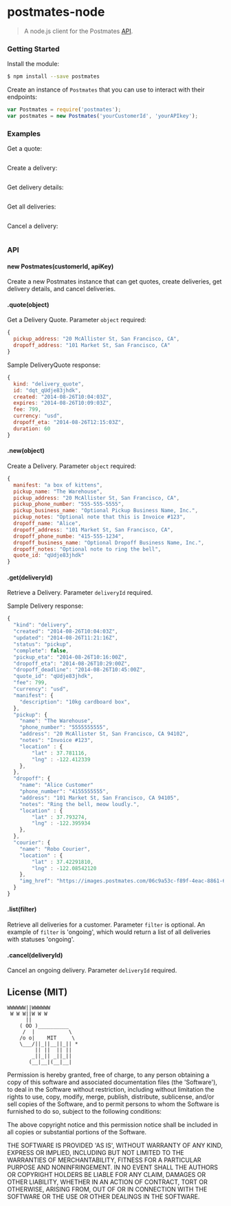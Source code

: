 postmates-node
==============

> A node.js client for the Postmates [API](https://postmates.com/developer/docs).

### Getting Started

Install the module:
```bash
$ npm install --save postmates
```

Create an instance of `Postmates` that you can use to interact with their endpoints:
```javascript
var Postmates = require('postmates');
var postmates = new Postmates('yourCustomerId', 'yourAPIkey');
```

### Examples

Get a quote:
```javascript

```

Create a delivery:
```javascript

```

Get delivery details:
```javascript

```

Get all deliveries:
```javascript

```

Cancel a delivery:
```javascript

```

### API

#### new Postmates(customerId, apiKey)

Create a new Postmates instance that can get quotes, create deliveries, get delivery details, and cancel deliveries.

#### .quote(object)

Get a Delivery Quote. Parameter `object` required:

```javascript
{
  pickup_address: "20 McAllister St, San Francisco, CA",
  dropoff_address: "101 Market St, San Francisco, CA"
}
```

Sample DeliveryQuote response:

```javascript
{
  kind: "delivery_quote",
  id: "dqt_qUdje83jhdk",
  created: "2014-08-26T10:04:03Z",
  expires: "2014-08-26T10:09:03Z",
  fee: 799,
  currency: "usd",
  dropoff_eta: "2014-08-26T12:15:03Z",
  duration: 60
}
```

#### .new(object)

Create a Delivery. Parameter `object` required:

```javascript
{
  manifest: "a box of kittens",
  pickup_name: "The Warehouse",
  pickup_address: "20 McAllister St, San Francisco, CA",
  pickup_phone_number: "555-555-5555",
  pickup_business_name: "Optional Pickup Business Name, Inc.",
  pickup_notes: "Optional note that this is Invoice #123",
  dropoff_name: "Alice",
  dropoff_address: "101 Market St, San Francisco, CA",
  dropoff_phone_numbe: "415-555-1234",
  dropoff_business_name: "Optional Dropoff Business Name, Inc.",
  dropoff_notes: "Optional note to ring the bell",
  quote_id: "qUdje83jhdk"
}
```

#### .get(deliveryId)

Retrieve a Delivery. Parameter `deliveryId` required.

Sample Delivery response:

```javascript
{
  "kind": "delivery",
  "created": "2014-08-26T10:04:03Z",
  "updated": "2014-08-26T11:21:16Z",
  "status": "pickup",
  "complete": false,
  "pickup_eta": "2014-08-26T10:16:00Z",
  "dropoff_eta": "2014-08-26T10:29:00Z",
  "dropoff_deadline": "2014-08-26T10:45:00Z",
  "quote_id": "qUdje83jhdk",
  "fee": 799,
  "currency": "usd",
  "manifest": {
    "description": "10kg cardboard box",
  },
  "pickup": {
    "name": "The Warehouse",
    "phone_number": "5555555555",
    "address": "20 McAllister St, San Francisco, CA 94102",
    "notes": "Invoice #123",
    "location" : {
        "lat" : 37.781116,
        "lng" : -122.412339
    },
  },
  "dropoff": {
    "name": "Alice Customer"
    "phone_number": "4155555555",
    "address": "101 Market St, San Francisco, CA 94105",
    "notes": "Ring the bell, meow loudly.",
    "location" : {
        "lat" : 37.793274,
        "lng" : -122.395934
    },
  },
  "courier": {
    "name": "Robo Courier",
    "location" : {
        "lat" : 37.42291810,
        "lng" : -122.08542120
    },
    "img_href": "https://images.postmates.com/06c9a53c-f89f-4eac-8861-60e34039d9ea/121.jpg"
  }
}
```

#### .list(filter)

Retrieve all deliveries for a customer. Parameter `filter` is optional. An example of `filter` is 'ongoing', which would return a list of all deliveries with statuses 'ongoing'.

#### .cancel(deliveryId)

Cancel an ongoing delivery. Parameter `deliveryId` required.

## License (MIT)

    WWWWWW||WWWWWW
     W W W||W W W
          ||
        ( OO )__________
         /  |           \
        /o o|    MIT     \
        \___/||_||__||_|| *
             || ||  || ||
            _||_|| _||_||
           (__|__|(__|__|

Permission is hereby granted, free of charge, to any person obtaining a copy of this software and associated documentation files (the 'Software'), to deal in the Software without restriction, including without limitation the rights to use, copy, modify, merge, publish, distribute, sublicense, and/or sell copies of the Software, and to permit persons to whom the Software is furnished to do so, subject to the following conditions:

The above copyright notice and this permission notice shall be included in all copies or substantial portions of the Software.

THE SOFTWARE IS PROVIDED 'AS IS', WITHOUT WARRANTY OF ANY KIND, EXPRESS OR IMPLIED, INCLUDING BUT NOT LIMITED TO THE WARRANTIES OF MERCHANTABILITY, FITNESS FOR A PARTICULAR PURPOSE AND NONINFRINGEMENT. IN NO EVENT SHALL THE AUTHORS OR COPYRIGHT HOLDERS BE LIABLE FOR ANY CLAIM, DAMAGES OR OTHER LIABILITY, WHETHER IN AN ACTION OF CONTRACT, TORT OR OTHERWISE, ARISING FROM, OUT OF OR IN CONNECTION WITH THE SOFTWARE OR THE USE OR OTHER DEALINGS IN THE SOFTWARE.